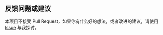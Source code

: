 ## 反馈问题或建议

本项目不接受 Pull Request，如果你有什么好的想法，或者改进的建议，请使用 [Issue][] 与我探讨。

[Issue]: https://github.com/adoyle-h/Today-I-Learned/issues
